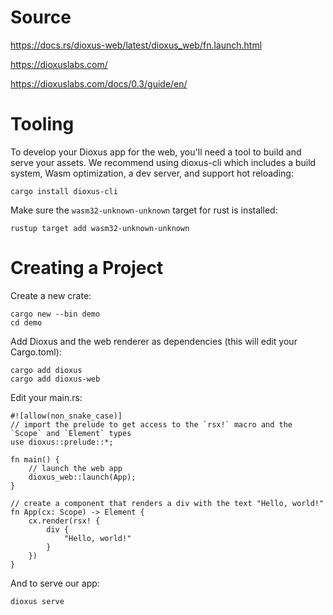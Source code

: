 # Source

https://docs.rs/dioxus-web/latest/dioxus_web/fn.launch.html

https://dioxuslabs.com/

https://dioxuslabs.com/docs/0.3/guide/en/

# Tooling

To develop your Dioxus app for the web, you'll need a tool to build and serve your assets. We recommend using dioxus-cli which includes a build system, Wasm optimization, a dev server, and support hot reloading:

```
cargo install dioxus-cli
```

Make sure the `wasm32-unknown-unknown` target for rust is installed:

```
rustup target add wasm32-unknown-unknown
```

# Creating a Project

Create a new crate:

```
cargo new --bin demo
cd demo
```

Add Dioxus and the web renderer as dependencies (this will edit your Cargo.toml):

```
cargo add dioxus
cargo add dioxus-web
```

Edit your main.rs:

```
#![allow(non_snake_case)]
// import the prelude to get access to the `rsx!` macro and the `Scope` and `Element` types
use dioxus::prelude::*;

fn main() {
    // launch the web app
    dioxus_web::launch(App);
}

// create a component that renders a div with the text "Hello, world!"
fn App(cx: Scope) -> Element {
    cx.render(rsx! {
        div {
            "Hello, world!"
        }
    })
}
```

And to serve our app:

```
dioxus serve
```
